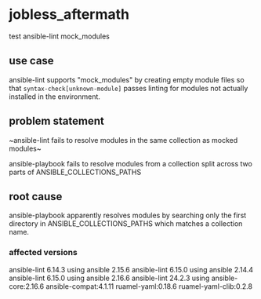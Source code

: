 # jobless_aftermath
test ansible-lint mock_modules

## use case
ansible-lint supports "mock_modules" by creating empty module files so that `syntax-check[unknown-module]` passes linting for modules not actually installed in the environment.

## problem statement
~ansible-lint fails to resolve modules in the same collection as mocked modules~

ansible-playbook fails to resolve modules from a collection split across two parts of ANSIBLE_COLLECTIONS_PATHS

## root cause
ansible-playbook apparently resolves modules by searching only the first directory in ANSIBLE_COLLECTIONS_PATHS which matches a collection name.

### affected versions
ansible-lint 6.14.3 using ansible 2.15.6
ansible-lint 6.15.0 using ansible 2.14.4
ansible-lint 6.15.0 using ansible 2.16.6
ansible-lint 24.2.3 using ansible-core:2.16.6 ansible-compat:4.1.11 ruamel-yaml:0.18.6 ruamel-yaml-clib:0.2.8
